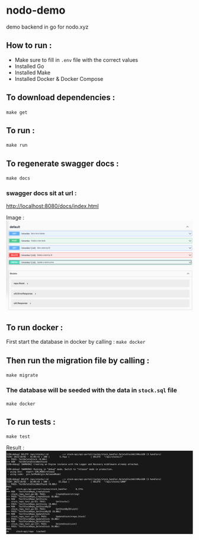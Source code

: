 # nodo-demo

demo backend in go for nodo.xyz

## How to run :

- Make sure to fill in `.env` file with the correct values
- Installed Go
- Installed Make
- Installed Docker & Docker Compose

## To download dependencies :

`make get`

## To run :

`make run`

## To regenerate swagger docs :

`make docs`

### swagger docs sit at url :

[http://localhost:8080/docs/index.html](http://localhost:8080/docs/index.html)

Image :
![img](./static/swaggo.png "swaggo docs")

## To run docker :

First start the database in docker by calling :
`make docker`

## Then run the migration file by calling :

`make migrate`

### The database will be seeded with the data in `stock.sql` file

`make docker`

## To run tests :

`make test`

Result :
![img](./static/test_result.png "test result")
